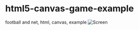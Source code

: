 # html5-canvas-game-example
football and net, html, canvas, example
![Screen](https://prnt.sc/11rf163)
